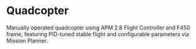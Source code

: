 # Quadcopter
Manually operated quadcopter using APM 2.8 Flight Controller and F450 frame, featuring PID-tuned stable flight and configurable parameters via Mission Planner.
